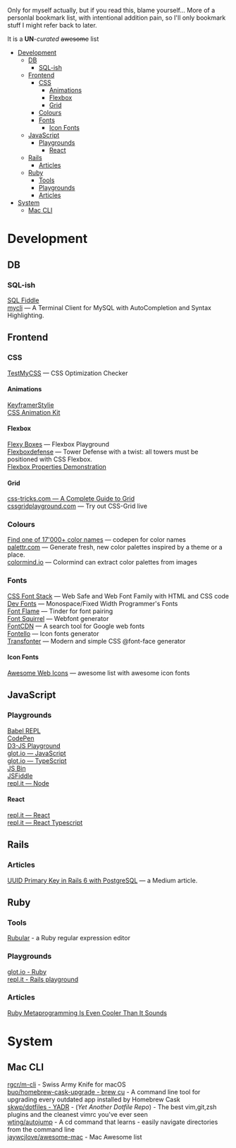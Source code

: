 Only for myself actually, but if you read this, blame yourself...
More of a personlal bookmark list, with intentional addition pain, so I'll only bookmark stuff I might refer back to later.

It is a **UN**-_curated_ ~~awesome~~ list

- [Development](#development)
  - [DB](#db)
    - [SQL-ish](#sql-ish)
  - [Frontend](#frontend)
    - [CSS](#css)
      - [Animations](#animations)
      - [Flexbox](#flexbox)
      - [Grid](#grid)
    - [Colours](#colours)
    - [Fonts](#fonts)
      - [Icon Fonts](#icon-fonts)
  - [JavaScript](#javascript)
    - [Playgrounds](#playgrounds)
      - [React](#react)
  - [Rails](#rails)
    - [Articles](#articles)
  - [Ruby](#ruby)
    - [Tools](#tools)
    - [Playgrounds](#playgrounds-1)
    - [Articles](#articles-1)
- [System](#system)
  - [Mac CLI](#mac-cli)

# Development

## DB

### SQL-ish

[SQL Fiddle](http://sqlfiddle.com/)  
[mycli](https://github.com/dbcli/mycli) — A Terminal Client for MySQL with AutoCompletion and Syntax Highlighting.

## Frontend

### CSS

[TestMyCSS](http://www.testmycss.com) — CSS Optimization Checker

#### Animations

[Keyframer](http://alexberg.in/keyframer/)[Stylie](http://jeremyckahn.github.io/stylie/)  
[CSS Animation Kit](http://angrytools.com/css/animation/)

#### Flexbox

[Flexy Boxes](http://the-echoplex.net/flexyboxes/) — Flexbox Playground  
[Flexboxdefense](http://www.flexboxdefense.com) — Tower Defense with a twist: all towers must be positioned with CSS Flexbox.  
[Flexbox Properties Demonstration](http://codepen.io/justd/pen/yydezN)

#### Grid

[css-tricks.com — A Complete Guide to Grid](https://css-tricks.com/snippets/css/complete-guide-grid/)  
[cssgridplayground.com](https://www.cssgridplayground.com) — Try out CSS-Grid live

### Colours

[Find one of 17'000+ color names](https://codepen.io/meodai/full/mEvZRx) — codepen for color names  
[palettr.com](http://palettr.com/) — Generate fresh, new color palettes inspired by a theme or a place.  
[colormind.io](http://colormind.io/) — Colormind can extract color palettes from images

### Fonts

[CSS Font Stack](http://www.cssfontstack.com) — Web Safe and Web Font Family with HTML and CSS code  
[Dev Fonts](http://www.lowing.org/fonts/) — Monospace/Fixed Width Programmer's Fonts  
[Font Flame](http://app.fontflame.com/) — Tinder for font pairing  
[Font Squirrel](https://www.fontsquirrel.com/tools/webfont-generator) — Webfont generator  
[FontCDN](http://fontcdn.org) — A search tool for Google web fonts  
[Fontello](http://fontello.com) — Icon fonts generator  
[Transfonter](https://transfonter.org) — Modern and simple CSS @font-face generator

#### Icon Fonts

[Awesome Web Icons](https://github.com/vkarampinis/awesome-icons) — awesome list with awesome icon fonts

## JavaScript

### Playgrounds

[Babel REPL](https://babeljs.io/repl)  
[CodePen](https://codepen.io/pen/)  
[D3-JS Playground](http://phrogz.net/JS/d3-playground/#BlankDefault)  
[glot.io — JavaScript](https://glot.io/new/javascript)  
[glot.io — TypeScript](https://glot.io/new/typescript)  
[JS Bin](http://jsbin.com/?js,console)  
[JSFiddle](http://jsfiddle.net/)  
[repl.it — Node](https://repl.it/repls/GiantFittingComputing)

#### React

[repl.it — React](https://repl.it/repls/AnyVivaciousNumber)  
[repl.it — React Typescript](https://repl.it/repls/ViciousRedundantRuby)

## Rails

### Articles

[UUID Primary Key in Rails 6 with PostgreSQL](https://pawelurbanek.com/uuid-order-rails) — a Medium article.

## Ruby

### Tools

[Rubular](http://rubular.com/) - a Ruby regular expression editor

### Playgrounds

[glot.io - Ruby](https://glot.io/new/ruby)  
[repl.it - Rails playground](https://repl.it/repls/TiredPeriodicParallelport)

### Articles

[Ruby Metaprogramming Is Even Cooler Than It Sounds](https://www.toptal.com/ruby/ruby-metaprogramming-cooler-than-it-sounds)

# System

## Mac CLI

[rgcr/m-cli](https://github.com/rgcr/m-cli) - Swiss Army Knife for macOS  
[buo/homebrew-cask-upgrade - brew cu](https://github.com/buo/homebrew-cask-upgrade) - A command line tool for upgrading every outdated app installed by Homebrew Cask  
[skwp/dotfiles - YADR](https://github.com/skwp/dotfiles) - (_Yet Another Dotfile Repo_) - The best vim,git,zsh plugins and the cleanest vimrc you've ever seen  
[wting/autojump](https://github.com/wting/autojump) - A cd command that learns - easily navigate directories from the command line  
[jaywcjlove/awesome-mac](https://github.com/jaywcjlove/awesome-mac) - Mac Awesome list
